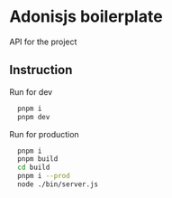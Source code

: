 # Adonisjs boilerplate

API for the project

## Instruction

Run for dev

```bash
  pnpm i
  pnpm dev
```

Run for production

```bash
  pnpm i
  pnpm build
  cd build
  pnpm i --prod
  node ./bin/server.js
```
